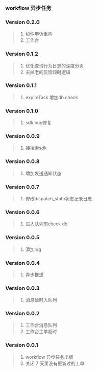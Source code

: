 ### workflow 异步任务

### Version 0.2.0
> 1. 稿件申诉重构
> 2. 工作台

### Version 0.1.2 
> 1. 优化查询行为日志的深度分页
> 2. 去掉老的反馈超时逻辑

### Version 0.1.1
> 1. expireTask 增加db check

### Version 0.1.0
> 1. sdk bug修复

### Version 0.0.9
> 1. 接搜索sdk

### Version 0.0.8
> 1. 增加发送通知状态

### Version 0.0.7
> 1. 修改dispatch_state状态记录日志

### Version 0.0.6
> 1. 进入队列前check db

### Version 0.0.5
> 1. 添加log

### Version 0.0.4
> 1. 异步推送

### Version 0.0.3
> 1. 消息延时入队列

### Version 0.0.2
> 1. 工作台消息队列
> 2. 工作台工单超时

### Version 0.0.1
> 1. workflow 异步任务出版
> 2. 关闭 7 天里没有更新过的工单